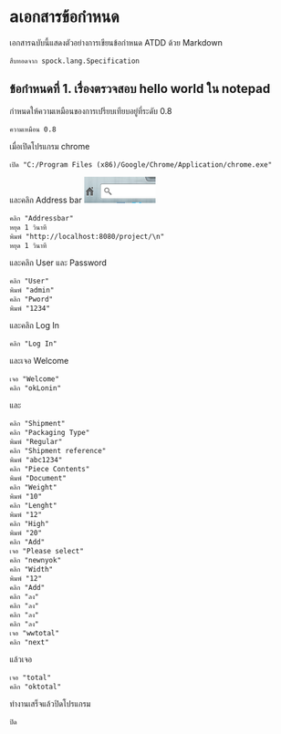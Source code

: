 aเอกสารข้อกำหนด
============

เอกสารฉบับนี้แสดงตัวอย่างการเขียนข้อกำหนด ATDD ด้วย Markdown

    สืบทอดจาก spock.lang.Specification

ข้อกำหนดที่ 1. เรื่องตรวจสอบ hello world ใน notepad
---------------------------------------------

กำหนดให้ความเหมือนของการเปรียบเทียบอยู่ที่ระดับ 0.8

    ความเหมือน 0.8

เมื่อเปิดโปรแกรม chrome

    เปิด "C:/Program Files (x86)/Google/Chrome/Application/chrome.exe"

และคลิก Address bar ![](Addressbar.png)

    คลิก "Addressbar"
    หยุด 1 วินาที
    พิมพ์ "http://localhost:8080/project/\n"
    หยุด 1 วินาที
    
และคลิก User และ Password

    คลิก "User"
    พิมพ์ "admin"
    คลิก "Pword"
    พิมพ์ "1234"
    
และคลิก Log In 

    คลิก "Log In"
    
และเจอ Welcome

    เจอ "Welcome"
    คลิก "okLonin"
    
และ

    คลิก "Shipment"
    คลิก "Packaging Type"
    พิมพ์ "Regular"
    คลิก "Shipment reference"
    พิมพ์ "abc1234"
    คลิก "Piece Contents"
    พิมพ์ "Document"
    คลิก "Weight"
    พิมพ์ "10"
    คลิก "Lenght"
    พิมพ์ "12"
    คลิก "High"
    พิมพ์ "20"
    คลิก "Add"
    เจอ "Please select"
    คลิก "newnyok"
    คลิก "Width"
    พิมพ์ "12"
    คลิก "Add"
    คลิก "ลง"
    คลิก "ลง"
    คลิก "ลง"
    คลิก "ลง"
    เจอ "wwtotal"
    คลิก "next"
    
แล้วเจอ 

    เจอ "total"
    คลิก "oktotal"

ทำงานเสร็จแล้วปิดโปรแกรม

    ปิด
